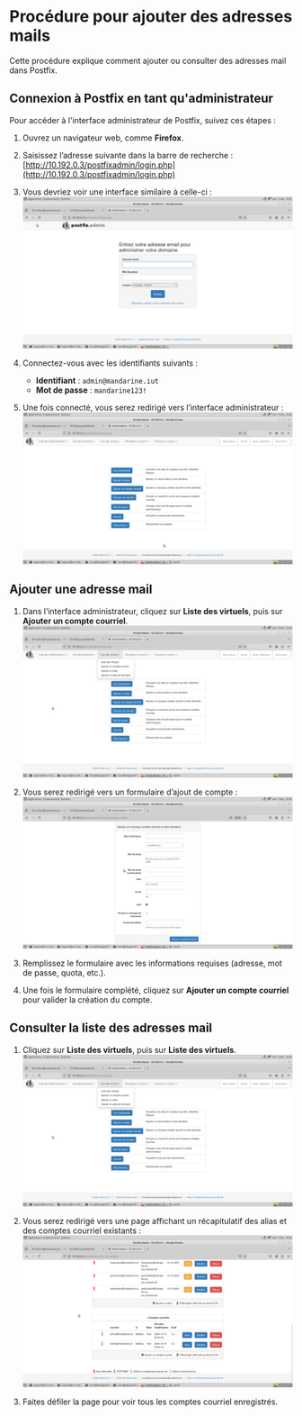 # Procédure pour ajouter des adresses mails

Cette procédure explique comment ajouter ou consulter des adresses mail dans Postfix.

## Connexion à Postfix en tant qu'administrateur

Pour accéder à l'interface administrateur de Postfix, suivez ces étapes :

1. Ouvrez un navigateur web, comme **Firefox**.  
2. Saisissez l’adresse suivante dans la barre de recherche :  
   [http://10.192.0.3/postfixadmin/login.php](http://10.192.0.3/postfixadmin/login.php)

3. Vous devriez voir une interface similaire à celle-ci :  
   ![Interface de connexion de Postfix pour les administrateurs](../photos/ajouter-adresse/formulaire-connexion.png)

4. Connectez-vous avec les identifiants suivants :  
   - **Identifiant** : `admin@mandarine.iut`  
   - **Mot de passe** : `mandarine123!`

5. Une fois connecté, vous serez redirigé vers l’interface administrateur :  
   ![Interface administrateur Postfix](../photos/ajouter-adresse/interface.png)

## Ajouter une adresse mail

1. Dans l’interface administrateur, cliquez sur **Liste des virtuels**, puis sur **Ajouter un compte courriel**.  
   ![Ajouter un compte courriel](../photos/ajouter-adresse/ajouter-adresse.png)

2. Vous serez redirigé vers un formulaire d’ajout de compte :  
   ![Formulaire d'ajout de courriel](../photos/ajouter-adresse/formulaire-courriel.png)

3. Remplissez le formulaire avec les informations requises (adresse, mot de passe, quota, etc.).  

4. Une fois le formulaire complété, cliquez sur **Ajouter un compte courriel** pour valider la création du compte.

## Consulter la liste des adresses mail

1. Cliquez sur **Liste des virtuels**, puis sur **Liste des virtuels**.  
   ![Liste des virtuels](../photos/ajouter-adresse/ajouter-adresse.png)

2. Vous serez redirigé vers une page affichant un récapitulatif des alias et des comptes courriel existants :  
   ![Compte courriel](../photos/ajouter-adresse/liste-compte-courriels.png)

3. Faites défiler la page pour voir tous les comptes courriel enregistrés.
